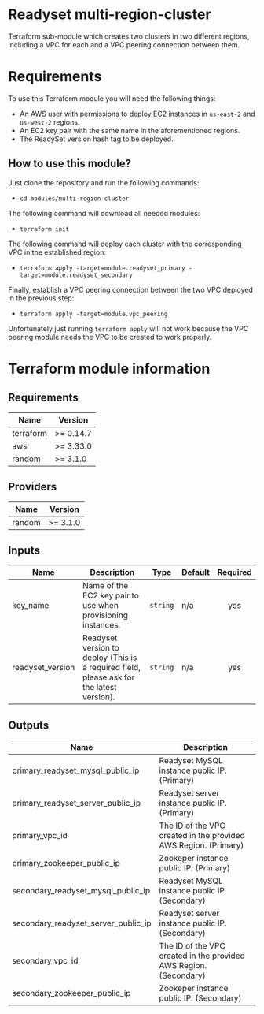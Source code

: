 # Readyset multi-region-cluster

Terraform sub-module which creates two clusters in two different regions, including a VPC for each and a VPC peering
connection between them.

# Requirements

To use this Terraform module you will need the following things:

- An AWS user with permissions to deploy EC2 instances in `us-east-2` and `us-west-2` regions.
- An EC2 key pair with the same name in the aforementioned regions.
- The ReadySet version hash tag to be deployed.

## How to use this module?

Just clone the repository and run the following commands:

- `cd modules/multi-region-cluster`

The following command will download all needed modules:

- `terraform init`

The following command will deploy each cluster with the corresponding VPC in the established region:

- `terraform apply -target=module.readyset_primary -target=module.readyset_secondary`

Finally, establish a VPC peering connection between the two VPC deployed in the previous step:

- `terraform apply -target=module.vpc_peering`


Unfortunately just running `terraform apply` will not work because the VPC peering module needs the VPC to be created to
work properly.

# Terraform module information

<!-- BEGINNING OF PRE-COMMIT-TERRAFORM DOCS HOOK -->
## Requirements

| Name | Version |
|------|---------|
| terraform | >= 0.14.7 |
| aws | >= 3.33.0 |
| random | >= 3.1.0 |

## Providers

| Name | Version |
|------|---------|
| random | >= 3.1.0 |

## Inputs

| Name | Description | Type | Default | Required |
|------|-------------|------|---------|:--------:|
| key\_name | Name of the EC2 key pair to use when provisioning instances. | `string` | n/a | yes |
| readyset\_version | Readyset version to deploy (This is a required field, please ask for the latest version). | `string` | n/a | yes |

## Outputs

| Name | Description |
|------|-------------|
| primary\_readyset\_mysql\_public\_ip | Readyset MySQL instance public IP. (Primary) |
| primary\_readyset\_server\_public\_ip | Readyset server instance public IP. (Primary) |
| primary\_vpc\_id | The ID of the VPC created in the provided AWS Region. (Primary) |
| primary\_zookeeper\_public\_ip | Zookeper instance public IP. (Primary) |
| secondary\_readyset\_mysql\_public\_ip | Readyset MySQL instance public IP. (Secondary) |
| secondary\_readyset\_server\_public\_ip | Readyset server instance public IP. (Secondary) |
| secondary\_vpc\_id | The ID of the VPC created in the provided AWS Region. (Secondary) |
| secondary\_zookeeper\_public\_ip | Zookeper instance public IP. (Secondary) |

<!-- END OF PRE-COMMIT-TERRAFORM DOCS HOOK -->
